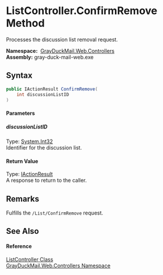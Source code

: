 ListController.ConfirmRemove Method
===================================
Processes the discussion list removal request.

  **Namespace:**  [GrayDuckMail.Web.Controllers][1]  
  **Assembly:** gray-duck-mail-web.exe

Syntax
------

```csharp
public IActionResult ConfirmRemove(
	int discussionListID
)
```

#### Parameters

##### *discussionListID*
Type: [System.Int32][2]  
 Identifier for the discussion list.

#### Return Value
Type: [IActionResult][3]  
 A response to return to the caller. 

Remarks
-------
 Fulfills the `/List/ConfirmRemove` request. 

See Also
--------

#### Reference
[ListController Class][4]  
[GrayDuckMail.Web.Controllers Namespace][1]  

[1]: ../README.md
[2]: https://docs.microsoft.com/dotnet/api/system.int32
[3]: https://docs.microsoft.com/dotnet/api/microsoft.aspnetcore.mvc.iactionresult
[4]: README.md